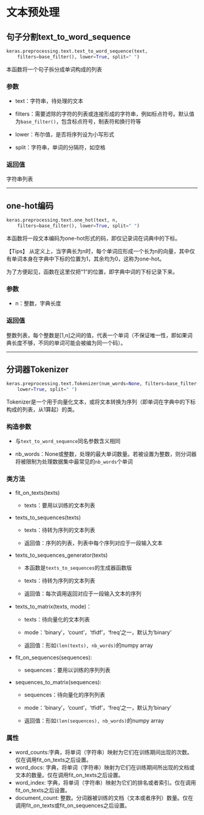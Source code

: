 # 文本预处理

## 句子分割text_to_word_sequence
```python
keras.preprocessing.text.text_to_word_sequence(text, 
    filters=base_filter(), lower=True, split=" ")
```
本函数将一个句子拆分成单词构成的列表

### 参数

* text：字符串，待处理的文本

* filters：需要滤除的字符的列表或连接形成的字符串，例如标点符号。默认值为```base_filter()```，包含标点符号，制表符和换行符等

* lower：布尔值，是否将序列设为小写形式

* split：字符串，单词的分隔符，如空格

### 返回值

字符串列表

***

## one-hot编码
```python
keras.preprocessing.text.one_hot(text, n,
    filters=base_filter(), lower=True, split=" ")
```
本函数将一段文本编码为one-hot形式的码，即仅记录词在词典中的下标。

【Tips】
从定义上，当字典长为n时，每个单词应形成一个长为n的向量，其中仅有单词本身在字典中下标的位置为1，其余均为0，这称为one-hot。

为了方便起见，函数在这里仅把“1”的位置，即字典中词的下标记录下来。

### 参数

* n：整数，字典长度

### 返回值

整数列表，每个整数是\[1,n\]之间的值，代表一个单词（不保证唯一性，即如果词典长度不够，不同的单词可能会被编为同一个码）。

***

## 分词器Tokenizer
```python
keras.preprocessing.text.Tokenizer(num_words=None, filters=base_filter(), 
    lower=True, split=" ")
```
Tokenizer是一个用于向量化文本，或将文本转换为序列（即单词在字典中的下标构成的列表，从1算起）的类。

### 构造参数

* 与```text_to_word_sequence```同名参数含义相同

* nb_words：None或整数，处理的最大单词数量。若被设置为整数，则分词器将被限制为处理数据集中最常见的```nb_words```个单词

### 类方法

* fit_on_texts(texts)

	* texts：要用以训练的文本列表
	
* texts_to_sequences(texts)

	* texts：待转为序列的文本列表
		
	* 返回值：序列的列表，列表中每个序列对应于一段输入文本
	
* texts_to_sequences_generator(texts)

	* 本函数是```texts_to_sequences```的生成器函数版

	* texts：待转为序列的文本列表

	* 返回值：每次调用返回对应于一段输入文本的序列
	
* texts_to_matrix(texts, mode)：

	* texts：待向量化的文本列表
	
	* mode：‘binary’，‘count’，‘tfidf’，‘freq’之一，默认为‘binary’
	
	* 返回值：形如```(len(texts), nb_words)```的numpy array
	
* fit_on_sequences(sequences):

	* sequences：要用以训练的序列列表
	
* sequences_to_matrix(sequences):
	
	* sequences：待向量化的序列列表
	
	* mode：‘binary’，‘count’，‘tfidf’，‘freq’之一，默认为‘binary’
	
	* 返回值：形如```(len(sequences), nb_words)```的numpy array

### 属性
* word_counts:字典，将单词（字符串）映射为它们在训练期间出现的次数。仅在调用fit_on_texts之后设置。
* word_docs: 字典，将单词（字符串）映射为它们在训练期间所出现的文档或文本的数量。仅在调用fit_on_texts之后设置。
* word_index: 字典，将单词（字符串）映射为它们的排名或者索引。仅在调用fit_on_texts之后设置。
* document_count: 整数。分词器被训练的文档（文本或者序列）数量。仅在调用fit_on_texts或fit_on_sequences之后设置。

